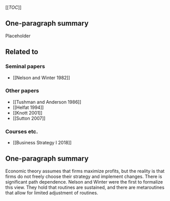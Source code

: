 [[_TOC_]]

## One-paragraph summary
Placeholder

## Related to

### Seminal papers
* [[Nelson and Winter 1982]]

### Other papers
* [[Tushman and Anderson 1986]]
* [[Helfat 1994]]
* [[Knott 2001]]
* [[Sutton 2007]]

### Courses etc.
* [[Business Strategy I 2018]]

## One-paragraph summary
Economic theory assumes that firms maximize profits, but the reality is that firms do not freely choose their strategy and implement changes. There is significant path dependence. Nelson and Winter were the first to formalize this view. They hold that routines are sustained, and there are metaroutines that allow for limited adjustment of routines.